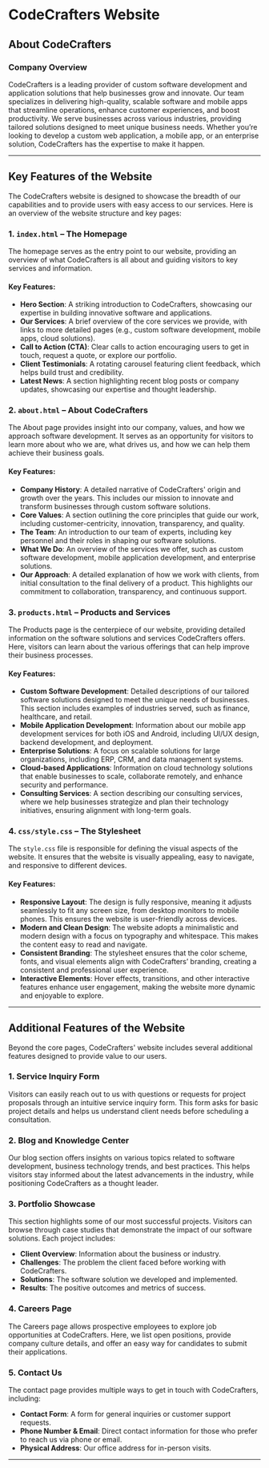 # CodeCrafters Website

## About CodeCrafters

### Company Overview

CodeCrafters is a leading provider of custom software development and application solutions that help businesses grow and innovate. Our team specializes in delivering high-quality, scalable software and mobile apps that streamline operations, enhance customer experiences, and boost productivity. We serve businesses across various industries, providing tailored solutions designed to meet unique business needs. Whether you’re looking to develop a custom web application, a mobile app, or an enterprise solution, CodeCrafters has the expertise to make it happen.

---

## Key Features of the Website

The CodeCrafters website is designed to showcase the breadth of our capabilities and to provide users with easy access to our services. Here is an overview of the website structure and key pages:

### **1. `index.html` – The Homepage**

The homepage serves as the entry point to our website, providing an overview of what CodeCrafters is all about and guiding visitors to key services and information.

#### Key Features:
- **Hero Section**: A striking introduction to CodeCrafters, showcasing our expertise in building innovative software and applications.
- **Our Services**: A brief overview of the core services we provide, with links to more detailed pages (e.g., custom software development, mobile apps, cloud solutions).
- **Call to Action (CTA)**: Clear calls to action encouraging users to get in touch, request a quote, or explore our portfolio.
- **Client Testimonials**: A rotating carousel featuring client feedback, which helps build trust and credibility.
- **Latest News**: A section highlighting recent blog posts or company updates, showcasing our expertise and thought leadership.

### **2. `about.html` – About CodeCrafters**

The About page provides insight into our company, values, and how we approach software development. It serves as an opportunity for visitors to learn more about who we are, what drives us, and how we can help them achieve their business goals.

#### Key Features:
- **Company History**: A detailed narrative of CodeCrafters' origin and growth over the years. This includes our mission to innovate and transform businesses through custom software solutions.
- **Core Values**: A section outlining the core principles that guide our work, including customer-centricity, innovation, transparency, and quality.
- **The Team**: An introduction to our team of experts, including key personnel and their roles in shaping our software solutions.
- **What We Do**: An overview of the services we offer, such as custom software development, mobile application development, and enterprise solutions.
- **Our Approach**: A detailed explanation of how we work with clients, from initial consultation to the final delivery of a product. This highlights our commitment to collaboration, transparency, and continuous support.

### **3. `products.html` – Products and Services**

The Products page is the centerpiece of our website, providing detailed information on the software solutions and services CodeCrafters offers. Here, visitors can learn about the various offerings that can help improve their business processes.

#### Key Features:
- **Custom Software Development**: Detailed descriptions of our tailored software solutions designed to meet the unique needs of businesses. This section includes examples of industries served, such as finance, healthcare, and retail.
- **Mobile Application Development**: Information about our mobile app development services for both iOS and Android, including UI/UX design, backend development, and deployment.
- **Enterprise Solutions**: A focus on scalable solutions for large organizations, including ERP, CRM, and data management systems.
- **Cloud-based Applications**: Information on cloud technology solutions that enable businesses to scale, collaborate remotely, and enhance security and performance.
- **Consulting Services**: A section describing our consulting services, where we help businesses strategize and plan their technology initiatives, ensuring alignment with long-term goals.

### **4. `css/style.css` – The Stylesheet**

The `style.css` file is responsible for defining the visual aspects of the website. It ensures that the website is visually appealing, easy to navigate, and responsive to different devices.

#### Key Features:
- **Responsive Layout**: The design is fully responsive, meaning it adjusts seamlessly to fit any screen size, from desktop monitors to mobile phones. This ensures the website is user-friendly across devices.
- **Modern and Clean Design**: The website adopts a minimalistic and modern design with a focus on typography and whitespace. This makes the content easy to read and navigate.
- **Consistent Branding**: The stylesheet ensures that the color scheme, fonts, and visual elements align with CodeCrafters’ branding, creating a consistent and professional user experience.
- **Interactive Elements**: Hover effects, transitions, and other interactive features enhance user engagement, making the website more dynamic and enjoyable to explore.

---

## Additional Features of the Website

Beyond the core pages, CodeCrafters' website includes several additional features designed to provide value to our users.

### **1. Service Inquiry Form**

Visitors can easily reach out to us with questions or requests for project proposals through an intuitive service inquiry form. This form asks for basic project details and helps us understand client needs before scheduling a consultation.

### **2. Blog and Knowledge Center**

Our blog section offers insights on various topics related to software development, business technology trends, and best practices. This helps visitors stay informed about the latest advancements in the industry, while positioning CodeCrafters as a thought leader.

### **3. Portfolio Showcase**

This section highlights some of our most successful projects. Visitors can browse through case studies that demonstrate the impact of our software solutions. Each project includes:
- **Client Overview**: Information about the business or industry.
- **Challenges**: The problem the client faced before working with CodeCrafters.
- **Solutions**: The software solution we developed and implemented.
- **Results**: The positive outcomes and metrics of success.

### **4. Careers Page**

The Careers page allows prospective employees to explore job opportunities at CodeCrafters. Here, we list open positions, provide company culture details, and offer an easy way for candidates to submit their applications.

### **5. Contact Us**

The contact page provides multiple ways to get in touch with CodeCrafters, including:
- **Contact Form**: A form for general inquiries or customer support requests.
- **Phone Number & Email**: Direct contact information for those who prefer to reach us via phone or email.
- **Physical Address**: Our office address for in-person visits.

---


